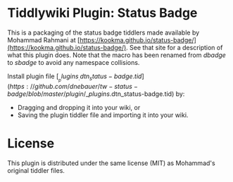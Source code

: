 # Tiddlywiki Plugin: Status Badge

This is a packaging of the status badge tiddlers made available by Mohammad
Rahmani at
[https://kookma.github.io/status-badge/](https://kookma.github.io/status-badge/).
See that site for a description of what this plugin does. Note that the macro
has been renamed from _dbadge_ to _sbadge_ to avoid any namespace collisions.

Install plugin file
[$__plugins_.dtn_status-badge.tid](https://github.com/dnebauer/tw-status-badge/blob/master/plugin/$__plugins_.dtn_status-badge.tid) by:

* Dragging and dropping it into your wiki, or
* Saving the plugin tiddler file and importing it into your wiki.

# License #

This plugin is distributed under the same license (MIT) as Mohammad's original
tiddler files.
